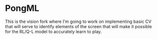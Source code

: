 # PongML
This is the vision fork where I'm going to work on implementing basic CV that will serve to identify elements of the screen that will make it possible for the RL/Q-L model to accurately learn to play.
